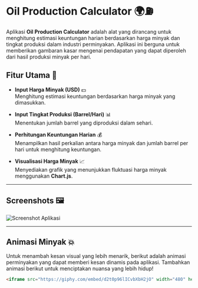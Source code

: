# **Oil Production Calculator** 🌍⛽

Aplikasi **Oil Production Calculator** adalah alat yang dirancang untuk menghitung estimasi keuntungan harian berdasarkan harga minyak dan tingkat produksi dalam industri perminyakan. Aplikasi ini berguna untuk memberikan gambaran kasar mengenai pendapatan yang dapat diperoleh dari hasil produksi minyak per hari.

## **Fitur Utama** 🚀

- **Input Harga Minyak (USD)** 💵  
  Menghitung estimasi keuntungan berdasarkan harga minyak yang dimasukkan.
  
- **Input Tingkat Produksi (Barrel/Hari)** 📊  
  Menentukan jumlah barrel yang diproduksi dalam sehari.
  
- **Perhitungan Keuntungan Harian** 💰  
  Menampilkan hasil perkalian antara harga minyak dan jumlah barrel per hari untuk menghitung keuntungan.

- **Visualisasi Harga Minyak** 📈  
  Menyediakan grafik yang menunjukkan fluktuasi harga minyak menggunakan **Chart.js**.

---

## **Screenshots** 🖼️

![Screenshot Aplikasi](https://via.placeholder.com/800x400.png?text=Oil+Production+Calculator)

---

## **Animasi Minyak** 💥

Untuk menambah kesan visual yang lebih menarik, berikut adalah animasi perminyakan yang dapat memberi kesan dinamis pada aplikasi. Tambahkan animasi berikut untuk menciptakan nuansa yang lebih hidup!

```html
<iframe src="https://giphy.com/embed/d2t0p96lICvbXbH2jO" width="480" height="270" frameBorder="0" class="giphy-embed" allowFullScreen></iframe><p><a href="https://giphy.com/gifs/oil-rig-d2t0p96lICvbXbH2jO">via GIPHY</a></p>
